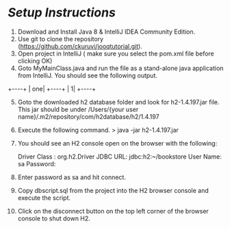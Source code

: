 # *Setup Instructions*

 1. Download and Install Java 8  & IntelliJ IDEA Community Edition.
 2. Use git to clone the repository (https://github.com/ckuruvi/jooqtutorial.git).
 3. Open project in IntelliJ ( make sure you select the pom.xml file before clicking OK)
 4. Goto MyMainClass.java and run the file as a stand-alone java application from IntelliJ. You should see the following output.

+----+
| one|
+----+
|   1|
+----+

 5. Goto the downloaded h2 database folder and look for h2-1.4.197.jar file. This jar should be under
    /Users/{your user name}/.m2/repository/com/h2database/h2/1.4.197
 6. Execute the following command.
        > java -jar h2-1.4.197.jar

 7. You should see an H2 console open on the browser with the following:

       Driver Class : org.h2.Driver
       JDBC URL: jdbc:h2:~/bookstore
       User Name: sa
       Password:
 8. Enter password as sa and hit connect.
 9. Copy dbscript.sql from the project into the H2 browser console and execute the script.
 10. Click on the disconnect button on the top left corner of the browser console to shut down H2.

